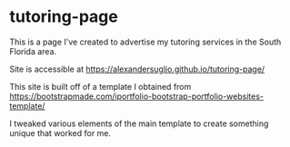 # tutoring-page

This is a page I've created to advertise my tutoring services in the South Florida area.

Site is accessible at https://alexandersuglio.github.io/tutoring-page/

This site is built off of a template I obtained from https://bootstrapmade.com/iportfolio-bootstrap-portfolio-websites-template/

I tweaked various elements of the main template to create something unique that worked for me.
